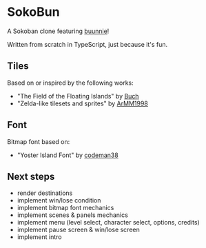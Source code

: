 # SokoBun

A Sokoban clone featuring [buunnie](https://www.twitch.tv/buunnie)!

Written from scratch in TypeScript, just because it's fun. 

## Tiles

Based on or inspired by the following works:

 - "The Field of the Floating Islands" by [Buch](https://opengameart.org/users/buch)
 - "Zelda-like tilesets and sprites" by [ArMM1998](https://opengameart.org/users/armm1998)

## Font

Bitmap font based on:

 - "Yoster Island Font" by [codeman38](https://www.1001fonts.com/yoster-island-font.html)

## Next steps

 - render destinations
 - implement win/lose condition
 - implement bitmap font mechanics
 - implement scenes & panels mechanics
 - implement menu (level select, character select, options, credits)
 - implement pause screen & win/lose screen
 - implement intro
